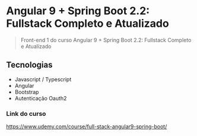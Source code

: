 # Angular 9 + Spring Boot 2.2: Fullstack Completo e Atualizado

> Front-end 1 do curso Angular 9 + Spring Boot 2.2: Fullstack Completo e Atualizado

## Tecnologias

- Javascript / Typescript
- Angular
- Bootstrap
- Autenticação Oauth2

### Link do curso

https://www.udemy.com/course/full-stack-angular9-spring-boot/

